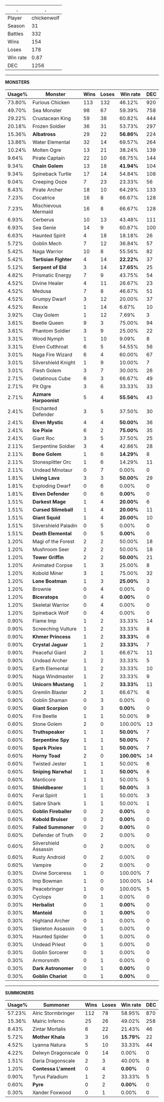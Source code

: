 .|.
|-|-
Player|chickenwolf
Season|31
Battles|332
Wins|154
Loses|178
Win rate|0.87
DEC|1256

---
**MONSTERS**

Usage%|Monster|Wins|Loses|Win rate|DEC|
-|-|-|-|-|-|
73.80%|Furious Chicken|113|132|46.12%|920|
49.70%|Sea Monster|98|67|59.39%|758|
29.22%|Crustacean King|59|38|60.82%|444|
20.18%|Frozen Soldier|36|31|53.73%|297|
15.36%|**Albatross**|29|22|**56.86%**|224|
13.86%|Water Elemental|32|14|69.57%|264|
10.24%|Molten Ogre|13|21|38.24%|139|
9.64%|Pirate Captain|22|10|68.75%|144|
9.34%|**Chain Golem**|13|18|**41.94%**|104|
9.34%|Spineback Turtle|17|14|54.84%|108|
9.04%|Creeping Ooze|7|23|23.33%|56|
8.43%|Pirate Archer|18|10|64.29%|133|
7.23%|Cocatrice|16|8|66.67%|128|
7.23%|Mischievous Mermaid|16|8|66.67%|128|
6.93%|Cerberus|10|13|43.48%|111|
6.93%|Sea Genie|14|9|60.87%|100|
6.63%|Haunted Spirit|4|18|18.18%|26|
5.72%|Goblin Mech|7|12|36.84%|57|
5.42%|Naga Warrior|10|8|55.56%|82|
5.42%|**Tortisian Fighter**|4|14|**22.22%**|37|
5.12%|**Serpent of Eld**|3|14|**17.65%**|25|
4.82%|Prismatic Energy|7|9|43.75%|54|
4.52%|Divine Healer|4|11|26.67%|23|
4.52%|Medusa|7|8|46.67%|51|
4.52%|Grumpy Dwarf|3|12|20.00%|37|
4.52%|Rexxie|1|14|6.67%|10|
3.92%|Clay Golem|1|12|7.69%|3|
3.61%|Beetle Queen|9|3|75.00%|94|
3.61%|Phantom Soldier|3|9|25.00%|22|
3.31%|Wood Nymph|1|10|9.09%|8|
3.31%|Elven Cutthroat|6|5|54.55%|56|
3.01%|Naga Fire Wizard|6|4|60.00%|67|
3.01%|Silvershield Knight|1|9|10.00%|7|
3.01%|Flesh Golem|3|7|30.00%|26|
2.71%|Gelatinous Cube|6|3|66.67%|49|
2.71%|Pit Ogre|3|6|33.33%|33|
2.71%|**Azmare Harpoonist**|5|4|**55.56%**|43|
2.41%|Enchanted Defender|3|5|37.50%|30|
2.41%|**Elven Mystic**|4|4|**50.00%**|36|
2.41%|**Ice Pixie**|6|2|**75.00%**|35|
2.41%|Giant Roc|3|5|37.50%|25|
2.11%|Serpentine Soldier|3|4|42.86%|28|
2.11%|**Bone Golem**|1|6|**14.29%**|8|
2.11%|Stonesplitter Orc|1|6|14.29%|11|
2.11%|Undead Minotaur|0|7|0.00%|0|
1.81%|**Living Lava**|3|3|**50.00%**|29|
1.81%|Exploding Dwarf|0|6|0.00%|0|
1.81%|**Elven Defender**|0|6|**0.00%**|0|
1.51%|**Darkest Mage**|1|4|**20.00%**|6|
1.51%|**Cursed Slimeball**|1|4|**20.00%**|11|
1.51%|**Giant Squid**|1|4|**20.00%**|10|
1.51%|Silvershield Paladin|0|5|0.00%|0|
1.51%|**Death Elemental**|0|5|**0.00%**|0|
1.20%|Magi of the Forest|2|2|50.00%|18|
1.20%|Mushroom Seer|2|2|50.00%|18|
1.20%|**Tower Griffin**|2|2|**50.00%**|21|
1.20%|Animated Corpse|1|3|25.00%|8|
1.20%|Kobold Miner|3|1|75.00%|32|
1.20%|**Lone Boatman**|1|3|**25.00%**|3|
1.20%|Brownie|0|4|0.00%|0|
1.20%|**Biceratops**|0|4|**0.00%**|0|
1.20%|Skeletal Warrior|0|4|0.00%|0|
1.20%|Spineback Wolf|0|4|0.00%|0|
0.90%|Flame Imp|1|2|33.33%|14|
0.90%|Screeching Vulture|1|2|33.33%|8|
0.90%|**Khmer Princess**|1|2|**33.33%**|6|
0.90%|**Crystal Jaguar**|1|2|**33.33%**|7|
0.90%|Peaceful Giant|2|1|66.67%|11|
0.90%|Undead Archer|1|2|33.33%|5|
0.90%|Earth Elemental|1|2|33.33%|10|
0.90%|Naga Windmaster|1|2|33.33%|9|
0.90%|**Unicorn Mustang**|1|2|**33.33%**|11|
0.90%|Gremlin Blaster|2|1|66.67%|6|
0.90%|Goblin Shaman|0|3|0.00%|0|
0.90%|**Giant Scorpion**|0|3|**0.00%**|0|
0.60%|Fire Beetle|1|1|50.00%|9|
0.60%|Stone Golem|2|0|100.00%|13|
0.60%|**Truthspeaker**|1|1|**50.00%**|7|
0.60%|**Serpentine Spy**|1|1|**50.00%**|7|
0.60%|**Spark Pixies**|1|1|**50.00%**|7|
0.60%|**Horny Toad**|2|0|**100.00%**|14|
0.60%|Twisted Jester|1|1|50.00%|6|
0.60%|**Sniping Narwhal**|1|1|**50.00%**|6|
0.60%|Manticore|1|1|50.00%|5|
0.60%|**Shieldbearer**|1|1|**50.00%**|3|
0.60%|Feral Spirit|1|1|50.00%|3|
0.60%|Sabre Shark|1|1|50.00%|1|
0.60%|**Goblin Fireballer**|0|2|**0.00%**|0|
0.60%|**Kobold Bruiser**|0|2|**0.00%**|0|
0.60%|**Failed Summoner**|0|2|**0.00%**|0|
0.60%|Defender of Truth|0|2|0.00%|0|
0.60%|Silvershield Assassin|0|2|0.00%|0|
0.60%|Rusty Android|0|2|0.00%|0|
0.60%|Vampire|0|2|0.00%|0|
0.30%|Divine Sorceress|1|0|100.00%|7|
0.30%|Imp Bowman|1|0|100.00%|14|
0.30%|Peacebringer|1|0|100.00%|5|
0.30%|Cyclops|0|1|0.00%|0|
0.30%|**Herbalist**|0|1|**0.00%**|0|
0.30%|**Mantoid**|0|1|**0.00%**|0|
0.30%|Highland Archer|0|1|0.00%|0|
0.30%|Skeleton Assassin|0|1|0.00%|0|
0.30%|Haunted Spider|0|1|0.00%|0|
0.30%|Undead Priest|0|1|0.00%|0|
0.30%|Goblin Sorcerer|0|1|0.00%|0|
0.30%|Armorsmith|0|1|0.00%|0|
0.30%|**Dark Astronomer**|0|1|**0.00%**|0|
0.30%|**Goblin Chariot**|0|1|**0.00%**|0|

---
**SUMMONERS**

Usage%|Summoner|Wins|Loses|Win rate|DEC|
-|-|-|-|-|-|
57.23%|Alric Stormbringer|112|78|58.95%|870|
15.36%|Malric Inferno|25|26|49.02%|258|
8.43%|Zintar Mortalis|6|22|21.43%|46|
5.72%|**Mother Khala**|3|16|**15.79%**|22|
4.52%|Lyanna Natura|5|10|33.33%|44|
4.22%|Delwyn Dragonscale|0|14|0.00%|0|
1.51%|Daria Dragonscale|2|3|40.00%|8|
1.20%|**Contessa L'ament**|0|4|**0.00%**|0|
0.90%|Tyrus Paladium|1|2|33.33%|5|
0.60%|**Pyre**|0|2|**0.00%**|0|
0.30%|Xander Foxwood|0|1|0.00%|0|
